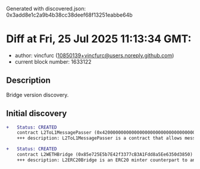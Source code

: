 Generated with discovered.json: 0x3add8e1c2a9b4b38cc38deef68f13251eabbe64b

# Diff at Fri, 25 Jul 2025 11:13:34 GMT:

- author: vincfurc (<10850139+vincfurc@users.noreply.github.com>)
- current block number: 1633122

## Description

Bridge version discovery.

## Initial discovery

```diff
+   Status: CREATED
    contract L2ToL1MessagePasser (0x4200000000000000000000000000000000000016)
    +++ description: L2ToL1MessagePasser is a contract that allows messages to be sent from the L2 to the L1, used to send withdrawal requests from the L2 to the L1.
```

```diff
+   Status: CREATED
    contract L2WETHBridge (0x85e725E5b7E42f3377cB3A1Fdd8a5Ee6350d3850)
    +++ description: L2ERC20Bridge is an ERC20 minter counterpart to an L1 bridge. This contract is used to mint new ERC20 tokens on the L2 once a token deposit is made on the L1. Note that the token received on L2 could have a different ticker/symbol than the token sent on L1.
```
